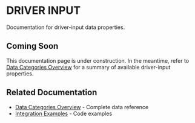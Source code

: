 # DRIVER INPUT

Documentation for driver-input data properties.

## Coming Soon

This documentation page is under construction. In the meantime, refer to [Data Categories Overview](DATA-CATEGORIES.md) for a summary of available driver-input properties.

## Related Documentation

- [Data Categories Overview](DATA-CATEGORIES.md) - Complete data reference
- [Integration Examples](INTEGRATION-EXAMPLES.md) - Code examples
